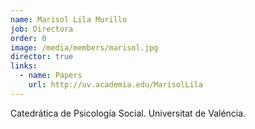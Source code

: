 ```yaml
---
name: Marisol Lila Murillo
job: Directora
order: 0
image: /media/members/marisol.jpg
director: true
links:
  - name: Papers
    url: http://uv.academia.edu/MarisolLila
---
```

Catedrática de Psicología Social. Universitat de Valéncia.
